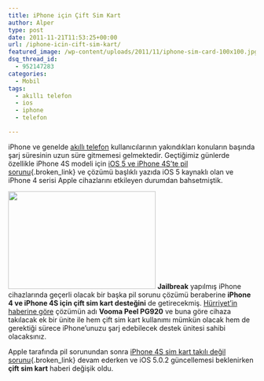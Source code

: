 ```yaml
---
title: iPhone için Çift Sim Kart
author: Alper
type: post
date: 2011-11-21T11:53:25+00:00
url: /iphone-icin-cift-sim-kart/
featured_image: /wp-content/uploads/2011/11/iphone-sim-card-100x100.jpg
dsq_thread_id:
  - 952147283
categories:
  - Mobil
tags:
  - akıllı telefon
  - ios
  - iphone
  - telefon

---
```

iPhone ve genelde [akıllı telefon][1] kullanıcılarının yakındıkları konuların başında şarj süresinin uzun süre gitmemesi gelmektedir. Geçtiğimiz günlerde özellikle iPhone 4S modeli için [iOS 5 ve iPhone 4S’te pil sorunu][2]{.broken_link} ve çözümü başlıklı yazıda iOS 5 kaynaklı olan ve iPhone 4 serisi Apple cihazlarını etkileyen durumdan bahsetmiştik.

<img class="alignright size-full wp-image-7149" title="iphone-sim-card" src="https://www.murekkep.org/wp-content/uploads/2011/11/iphone-sim-card.jpg" alt="" width="300" height="199" /> **Jailbreak** yapılmış iPhone cihazlarında geçerli olacak bir başka pil sorunu çözümü beraberine **iPhone 4 ve iPhone 4S için çift sim kart desteğini** de getirecekmiş. <a title="hürriyet" href="https://www.hurriyet.com.tr/teknoloji/19287409.asp" target="_blank">Hürriyet&#8217;in haberine göre</a> çözümün adı **Vooma Peel PG920** ve buna göre cihaza takılacak ek bir ünite ile hem çift sim kart kullanımı mümkün olacak hem de gerektiği sürece iPhone&#8217;unuzu şarj edebilecek destek ünitesi sahibi olacaksınız.

Apple tarafında pil sorunundan sonra [iPhone 4S sim kart takılı değil sorunu][3]{.broken_link} devam ederken ve iOS 5.0.2 güncellemesi beklenirken **çift sim kart** haberi değişik oldu.

 [1]: https://www.murekkep.org/etiket/akilli-telefon "akıllı telefon"
 [2]: https://www.murekkep.org/ios-5-ve-iphone-4ste-pil-sorunu-ve-cozumu-6997 "iPhone 4S pil sorunu"
 [3]: https://www.murekkep.org/iphone-4s-sim-kart-takili-degil-sorunu-7122 "iPhone 4S sim kart sorunu"